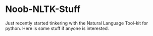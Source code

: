 # Noob-NLTK-Stuff
Just recently started tinkering with the Natural Language Tool-kit for python. Here is some stuff if anyone is interested.
